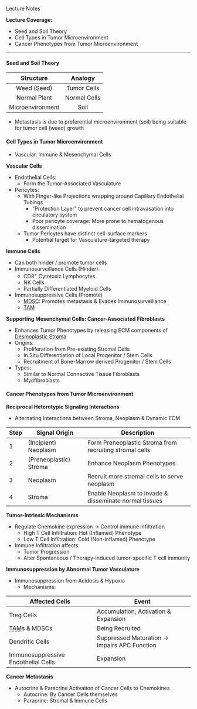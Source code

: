 Lecture Notes

**Lecture Coverage:**
- Seed and Soil Theory
- Cell Types in Tumor Microenvironment
- Cancer Phenotypes from Tumor Microenvironment

---
#### **Seed and Soil Theory**

|    Structure     |   Analogy    |
| :--------------: | :----------: |
|   Weed (Seed)    | Tumor Cells  |
|   Normal Plant   | Normal Cells |
| Microenvironment |     Soil     |
- Metastasis is due to preferential microenvironment (soil) being suitable for tumor cell (weed) growth


#### **Cell Types in Tumor Microenvironment**
- Vascular, Immune & Mesenchymal Cells

**Vascular Cells**
- Endothelial Cells: 
	- Form the Tumor-Associated Vasculature
- Pericytes: 
	- With Finger-like Projections wrapping around Capillary Endothelial Tubings
		- "Protection Layer" to prevent cancer cell intravasation into circulatory system
		- Poor pericyte coverage: More prone to hematogenous dissemination
	- Tumor Pericytes have distinct cell-surface markers
		- Potential target for Vasculature-targeted therapy

**Immune Cells**
- Can both hinder / promote tumor cells
- Immunosurveillance Cells (Hinder):
	- CD8<sup>+</sup> Cytotoxic Lymphocytes
	- NK Cells
	- Partially Differentiated Myeloid Cells
- Immunosuppressive Cells (Promote)
	- <abbr Title="Myeloid-Derived Suppressor Cells">MDSC</abbr>: Promotes metastasis & Evades Immunosurveillance
	- <abbr Title="Tumor Associated Macrophages">TAM</abbr>

**Supporting Mesenchymal Cells: Cancer-Associated Fibroblasts**
- Enhances Tumor Phenotypes by releasing ECM components of <abbr Title="Growth of Fibrous Connective Tissues associated with malignant tumors">Desmoplastic Stroma</abbr>
- Origins:
	- Proliferation from Pre-existing Stromal Cells
	- In Situ Differentiation of Local Progenitor / Stem Cells
	- Recruitment of Bone-Marrow derived Progenitor / Stem Cells
- Types:
	- Similar to Normal Connective Tissue Fibroblasts
	- Myofibroblasts



#### **Cancer Phenotypes from Tumor Microenvironment**
**Reciprocal Heterotypic Signaling Interactions**
- Alternating Interactions between Stroma, Neoplasm & Dynamic ECM

| Step | Signal Origin          | Description                                             |
| ---- | ---------------------- | ------------------------------------------------------- |
| 1    | (Incipient) Neoplasm   | Form Preneoplastic Stroma from recruiting stromal cells |
| 2    | (Preneoplastic) Stroma | Enhance Neoplasm Phenotypes                             |
| 3    | Neoplasm               | Recruit more stromal cells to serve neoplasm            |
| 4    | Stroma                 | Enable Neoplasm to invade & disseminate normal tissues  |

**Tumor-Intrinsic Mechanisms**
- Regulate Chemokine expression → Control immune infiltration
	- High T Cell Infiltration: Hot (Inflamed) Phenotype
	- Low T Cell Infiltration: Cold (Non-inflamed) Phenotype
- Immune Infiltration affects:
	- Tumor Progression
	- Alter Spontaneous / Therapy-induced tumor-specific T cell immunity


**Immunosuppression by Abnormal Tumor Vasculature**
- Immunosuppression from Acidosis & Hypoxia
	- Mechanisms:

| Affected Cells                                                 | Event                                        |
| -------------------------------------------------------------- | -------------------------------------------- |
| Treg Cells                                                     | Accumulation, Activation & Expansion         |
| <abbr Title="Tumor Associated Macrophages">TAM</abbr>s & MDSCs | Being Recruited                              |
| Dendritic Cells                                                | Suppressed Maturation → Impairs APC Function |
| Immunosuppressive Endothelial Cells                            | Expansion                                    |

**Cancer Metastasis**
- Autocrine & Paracrine Activation of Cancer Cells to Chemokines
	- Autocrine: By Cancer Cells themselves
	- Paracrine: Stromal & Immune Cells